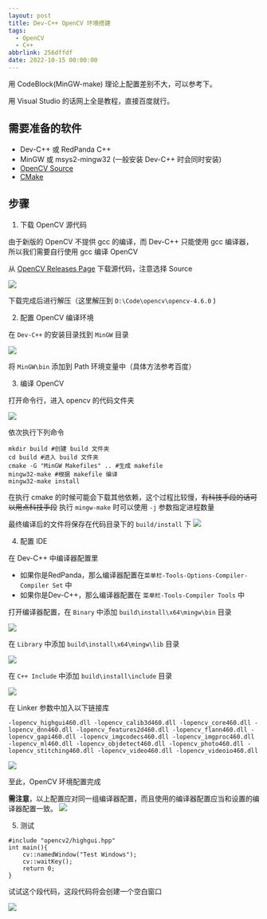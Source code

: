 ```yaml
---
layout: post
title: Dev-C++ OpenCV 环境搭建
tags:
  - OpenCV
  - C++
abbrlink: 256dffdf
date: 2022-10-15 00:00:00
---
```


用 CodeBlock(MinGW-make) 理论上配置差别不大，可以参考下。

用 Visual Studio 的话网上全是教程，直接百度就行。

## 需要准备的软件

- Dev-C++ 或 RedPanda C++
- MinGW 或 msys2-mingw32 (一般安装 Dev-C++ 时会同时安装)
- [OpenCV Source](https://opencv.org/releases)
- [CMake](https://cmake.org/download/)

## 步骤

1. 下载 OpenCV 源代码

由于新版的 OpenCV 不提供 gcc 的编译，而 Dev-C++ 只能使用 gcc 编译器，所以我们需要自行使用 gcc 编译 OpenCV

从 [OpenCV Releases Page](https://opencv.org/releases/) 下载源代码，注意选择 Source

![](/assets/opencv/src.png)

下载完成后进行解压（这里解压到 `D:\Code\opencv\opencv-4.6.0` )

2. 配置 OpenCV 编译环境

在 `Dev-C++` 的安装目录找到 `MinGW` 目录

![](/assets/opencv/mingw.png)

将 `MinGW\bin` 添加到 Path 环境变量中（具体方法参考百度）




3. 编译 OpenCV

打开命令行，进入 opencv 的代码文件夹

![](/assets/opencv/pwd.png)

依次执行下列命令
```pwsh
mkdir build #创建 build 文件夹
cd build #进入 build 文件夹
cmake -G "MinGW Makefiles" .. #生成 makefile
mingw32-make #根据 makefile 编译
mingw32-make install
```

在执行 cmake 的时候可能会下载其他依赖，这个过程比较慢，~~有科技手段的话可以用点科技手段~~
执行 `mingw-make` 时可以使用 `-j` 参数指定进程数量

最终编译后的文件将保存在代码目录下的 `build/install` 下
![](/assets/opencv/done.png)

4. 配置 IDE

在 Dev-C++ 中编译器配置里

- 如果你是RedPanda，那么编译器配置在`菜单栏-Tools-Options-Compiler-Compiler Set` 中
- 如果你是Dev-C++，那么编译器配置在 `菜单栏-Tools-Compiler Tools` 中


打开编译器配置，在 `Binary` 中添加 `build\install\x64\mingw\bin` 目录

![](/assets/opencv/bin.png)

在 `Library` 中添加 `build\install\x64\mingw\lib` 目录

![](/assets/opencv/lib.png)

在 `C++ Include` 中添加 `build\install\include` 目录

![](/assets/opencv/inc.png)


在 Linker 参数中加入以下链接库

```raw
-lopencv_highgui460.dll -lopencv_calib3d460.dll -lopencv_core460.dll -lopencv_dnn460.dll -lopencv_features2d460.dll -lopencv_flann460.dll -lopencv_gapi460.dll -lopencv_imgcodecs460.dll -lopencv_imgproc460.dll -lopencv_ml460.dll -lopencv_objdetect460.dll -lopencv_photo460.dll -lopencv_stitching460.dll -lopencv_video460.dll -lopencv_videoio460.dll
```

![](/assets/opencv/linker.png)


至此，OpenCV 环境配置完成

**需注意**，以上配置应对同一组编译器配置，而且使用的编译器配置应当和设置的编译器配置一致。
![](/assets/opencv/set.png)

5. 测试

```raw
#include "opencv2/highgui.hpp"
int main(){
	cv::namedWindow("Test Windows");
	cv::waitKey();
	return 0;
}
```

试试这个段代码，这段代码将会创建一个空白窗口

![](/assets/opencv/prev.png)
